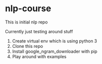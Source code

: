 # nlp-course

This is initial nlp repo

Currently just testing around stuff

1. Create virtual env which is using python 3
2. Clone this repo
3. Install google_ngram_downloader with pip
4. Play around with examples